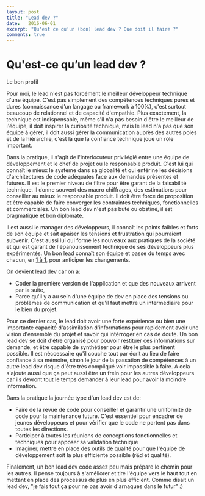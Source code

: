 ```yaml
---
layout: post
title: "Lead dev ?"
date:   2016-06-01
excerpt: "Qu'est ce qu'un (bon) lead dev ? Que doit il faire ?"
comments: true
---
```

# Qu'est-ce qu’un lead dev ?

Le bon profil


Pour moi, le lead n'est pas forcément le meilleur développeur technique d'une équipe. C'est pas simplement des compétences techniques pures et dures (connaissance d’un langage ou framework à 100%), c'est surtout beaucoup de relationnel et de capacité d'empathie. Plus exactement, la technique est indispensable, même s'il n'a pas besoin d'être le meilleur de l'équipe, il doit inspirer la curiosité technique, mais le lead n'a pas que son équipe à gérer, il doit aussi gérer la communication auprès des autres poles et de la hiérarchie, c'est là que la confiance technique joue un rôle important.


Dans la pratique, il s'agit de l'interlocuteur privilégié entre une équipe de développement et le chef de projet ou le responsable produit. C'est lui qui connaît le mieux le système dans sa globalité et qui entérine les décisions d'architectures de code adéquates face aux demandes présentes et futures. Il est le premier niveau de filtre pour être garant de la faisabilité technique. Il donne souvent des macro chiffrages, des estimations pour conseiller au mieux le responsable produit. Il doit être force de proposition et être capable de faire converger les contraintes techniques, fonctionnelles et commerciales. Un bon lead dev n'est pas buté ou obstiné, il est pragmatique et bon diplomate.


Il est aussi le manager des développeurs, il connaît les points faibles et forts de son équipe et sait apaiser les tensions et frustration qui pourraient subvenir. C'est aussi lui qui forme les nouveaux aux pratiques de la société et qui est garant de l'épanouissement technique de ses développeurs plus expérimentés. Un bon lead connaît son équipe et passe du temps avec chacun, en [1 à 1](http://www.outilsdumanager.com/2009/03/le-1-%C3%A0-1-le-meilleur-outil-de-management), pour anticiper les changements.


On devient lead dev car on a:

- Coder la première version de l'application et que des nouveaux arrivent par la suite,
- Parce qu'il y a au sein d'une équipe de dev en place des tensions ou problèmes de communication et qu'il faut mettre un intermédiaire pour le bien du projet.

Pour ce dernier cas, le lead doit avoir une forte expérience ou bien une importante capacité d'assimilation d'informations pour rapidement avoir une vision d'ensemble du projet et savoir qui intérroger en cas de doute. Un bon lead dev se doit d'être organisé pour pouvoir restituer ces informations sur demande, et être capable de synthétiser pour être le plus pertinent possible. Il est néccessaire qu'il couche tout par écrit au lieu de faire confiance à sa mémoire, sinon le jour de la passation de compétences à un autre lead dev risque d'être très compliqué voir impossible à faire. A cela s'ajoute aussi que ça peut aussi être un frein pour les autres développeurs car ils devront tout le temps demander à leur lead pour avoir la moindre information.


Dans la pratique la journée type d'un lead dev est de:

- Faire de la revue de code pour conseiller et garantir une uniformité de code pour la maintenance future. C'est essentiel pour encadrer de jeunes développeurs et pour vérifier que le code ne partent pas dans toutes les directions.
- Participer à toutes les réunions de conceptions fonctionnelles et techniques pour apposer sa validation technique
- Imaginer, mettre en place des outils de qualité pour que l'équipe de développement soit la plus efficiente possible (r&d et qualité).


Finalement, un bon lead dev code assez peu mais prépare le chemin pour les autres. Il pense toujours à s'améliorer et tire l'équipe vers le haut tout en mettant en place des processus de plus en plus efficient. Comme disait un lead dev, "je fais tout ça pour ne pas avoir d'arnaques dans le futur" :)

